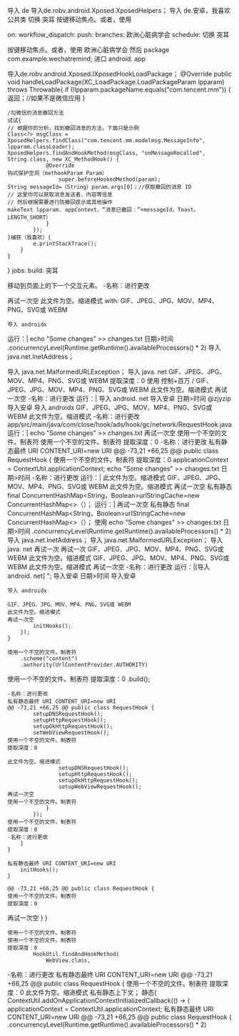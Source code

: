 导入 de
导入de.robv.android.Xposed.XposedHelpers；
导入 de.安卓，我喜欢
公共类
切换
突耳
按键移动焦点。或者，使用

on:
  workflow_dispatch:
  push:
    branches:
欧洲心脏病学会
  schedule:
切换
突耳

按键移动焦点。或者，使用
欧洲心脏病学会
然后
package com.example.wechatremind;
进口 android. app

导入de.robv.android.Xposed.IXposedHookLoadPackage；
    @Override
public void handleLoadPackage(XC_LoadPackage.LoadPackageParam lpparam) throws Throwable{
if (!lpparam.packageName.equals("com.tencent.mm")) {
返回；//如果不是微信应用
        }

    /勾微信的消息撤回方法
    试试{
    // 根据你的分析，找到撤回消息的方法，下面只是示例
    Class<?> msgClass = XposedHelpers.findClass("com.tencent.mm.modelmsg.MessageInfo", lpparam.classLoader);
    XposedHelpers.findAndHookMethod(msgClass, "onMessageRecalled", String.class, new XC_MethodHook() {
                @Override
    钩式保护空洞（methookParam Param）
                    super.beforeHookedMethod(param);
    String messageId=（String）param.args[0]；//获取撤回的消息 ID
    // 这里你可以获取消息发送者、内容等信息
    // 然后根据需要进行防撤回提示或其他操作
    makeText lpparam. appContext，“消息已撤回：”+messageId，Toast。LENGTH_SHORT）
                }
            });
    }捕获（我喜欢）{
            e.printStackTrace();
        }
    }
}
jobs:
  build:
突耳
    
移动到页面上的下一个交互元素。
-名称：进行更改
 
再试一次空
此文件为空。缩进模式
      with:
GIF、JPEG、JPG、MOV、MP4、PNG、SVG或 WEBM
 
    导入 androidx
运行：|
echo "Some changes" >> changes.txt
日期>时间
.concurrencyLevel(Runtime.getRuntime().availableProcessors() * 2)
导入 java.net.InetAddress；
 
导入 java.net.MalformedURLException；
导入 java. net
GIF、JPEG、JPG、MOV、MP4、PNG、SVG或 WEBM
提取深度：0
使用
控制+百万
/
GIF、JPEG、JPG、MOV、MP4、PNG、SVG或 WEBM
此文件为空。缩进模式
再试一次空
-名称：进行更改
运行：|
导入 android. net
导入安卓
日期>时间
@zjyzip
导入安卓
导入 androidx
GIF、JPEG、JPG、MOV、MP4、PNG、SVG或 WEBM
此文件为空。缩进模式
-名称：进行更改  
app/src/main/java/com/close/hook/ads/hook/gc/network/RequestHook.java
运行：|
echo "Some changes" >> changes.txt
再试一次空
使用一个不空的文件。制表符
使用一个不空的文件。制表符
提取深度：0
-名称：进行更改
私有静态最终 URI CONTENT_URI=new URI
@@ -73,21 +66,25 @@ public class RequestHook {
使用一个不空的文件。制表符
提取深度：0
applicationContext = ContextUtil.applicationContext;
echo "Some changes" >> changes.txt
日期>时间
-名称：进行更改
运行：|
此文件为空。缩进模式
GIF、JPEG、JPG、MOV、MP4、PNG、SVG或 WEBM
此文件为空。缩进模式
再试一次空
私有静态 final ConcurrentHashMap<String，Boolean>urlStringCache=new ConcurrentHashMap<>（）；
运行：|
再试一次空
私有静态 final ConcurrentHashMap<String，Boolean>urlStringCache=new ConcurrentHashMap<>（）；
使用
echo "Some changes" >> changes.txt
日期>时间
.concurrencyLevel(Runtime.getRuntime().availableProcessors() * 2)
导入 java.net.InetAddress；
导入 java.net.MalformedURLException；
导入 java. net
再试一次
再试一次
GIF、JPEG、JPG、MOV、MP4、PNG、SVG或 WEBM
此文件为空。缩进模式
GIF、JPEG、JPG、MOV、MP4、PNG、SVG或 WEBM
此文件为空。缩进模式
再试一次空
-名称：进行更改
运行：|[导入 android. net] ";
导入安卓
日期>时间
导入安卓

    导入 androidx

    GIF、JPEG、JPG、MOV、MP4、PNG、SVG或 WEBM
    此文件为空。缩进模式
    再试一次空
            initHooks();
        });
    }

    使用一个不空的文件。制表符
        .scheme("content")
        .authority(UrlContentProvider.AUTHORITY)
使用一个不空的文件。制表符
提取深度：0
        .build();

    -名称：进行更改
    私有静态最终 URI CONTENT_URI=new URI
    @@ -73,21 +66,25 @@ public class RequestHook {
            setupDNSRequestHook();
            setupHttpRequestHook();
            setupOkHttpRequestHook();
            setWebViewRequestHook();
    使用一个不空的文件。制表符
    提取深度：0

    此文件为空。缩进模式
                    setupDNSRequestHook();
                    setupHttpRequestHook();
                    setupOkHttpRequestHook();
                    setupWebViewRequestHook();
    再试一次空
    使用一个不空的文件。制表符
                }
            });
    使用一个不空的文件。制表符
    提取深度：0
    -名称：进行更改
        }
    }

    私有静态最终 URI CONTENT_URI=new URI
        initHooks();
    }

    @@ -73,21 +66,25 @@ public class RequestHook {
    使用一个不空的文件。制表符
    提取深度：0
再试一次空
        }
    }

    使用一个不空的文件。制表符
    使用一个不空的文件。制表符
    提取深度：0
            HookUtil.findAndHookMethod(
                WebView.class,
-名称：进行更改
私有静态最终 URI CONTENT_URI=new URI
@@ -73,21 +66,25 @@ public class RequestHook {
使用一个不空的文件。制表符
提取深度：0
此文件为空。缩进模式
私有静态上下文；
静态{
ContextUtil.addOnApplicationContextInitializedCallback(() -> {
applicationContext = ContextUtil.applicationContext;
私有静态最终 URI CONTENT_URI=new URI
@@ -73,21 +66,25 @@ public class RequestHook {
.concurrencyLevel(Runtime.getRuntime().availableProcessors() * 2)

